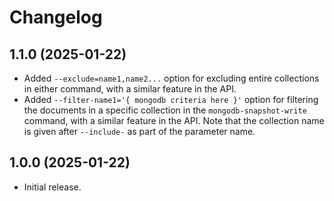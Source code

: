 # Changelog

## 1.1.0 (2025-01-22)

* Added `--exclude=name1,name2...` option for excluding entire collections in either command, with a similar feature in the API.
* Added `--filter-name1='{ mongodb criteria here }'` option for filtering the documents in a specific collection in the `mongodb-snapshot-write` command,
with a similar feature in the API. Note that the collection name is given after `--include-` as part of the parameter name.

## 1.0.0 (2025-01-22)

* Initial release.
